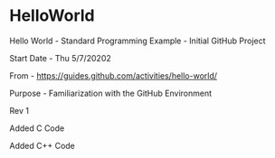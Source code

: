 # HelloWorld

Hello World - Standard Programming Example - Initial GitHub Project

Start Date - Thu 5/7/20202

From - https://guides.github.com/activities/hello-world/

Purpose - Familiarization with the GitHub Environment

Rev 1

  Added C Code
  
  Added C++ Code
